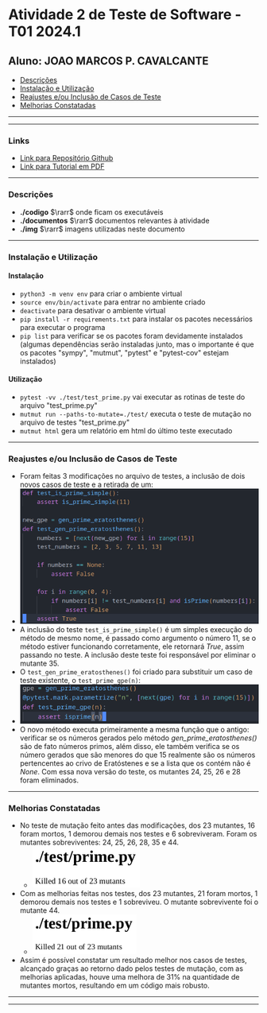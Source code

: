 # Atividade 2 de Teste de Software - T01 2024.1
## Aluno: JOAO MARCOS P. CAVALCANTE

- [Descrições](#descrições)
- [Instalação e Utilização](#instalação-e-utilização)
- [Reajustes e/ou Inclusão de Casos de Teste](#reajustes-eou-inclusão-de-casos-de-teste)
- [Melhorias Constatadas](#melhorias-constatadas)

---
---
### Links
- [Link para Repositório Github](https://github.com/JoaoMarcosPC/Teste_Software_Mutantes_2024_Cavalcante_Joao)
- [Link para Tutorial em PDF](./documentos/Joao_Cavalcante_Atividade_2.pdf)
---

### Descrições
- **./codigo** $\rarr$ onde ficam os executáveis
- **./documentos** $\rarr$ documentos relevantes à atividade
- **./img** $\rarr$ imagens utilizadas neste documento
---

### Instalação e Utilização
#### Instalação
- ``python3 -m venv env`` para criar o ambiente virtual
- ``source env/bin/activate`` para entrar no ambiente criado
- ``deactivate`` para desativar o ambiente virtual
- ``pip install -r requirements.txt`` para instalar os pacotes necessários para executar o programa
- ``pip list`` para verificar se os pacotes foram devidamente instalados (algumas dependências serão instaladas junto, mas o importante é que os pacotes "sympy", "mutmut", "pytest" e "pytest-cov" estejam instalados)
#### Utilização
- ``pytest -vv ./test/test_prime.py`` vai executar as rotinas de teste do arquivo "test_prime.py"
- ``mutmut run --paths-to-mutate=./test/`` executa o teste de mutação no arquivo de testes "test_prime.py"
- ``mutmut html`` gera um relatório em html do último teste executado
---

### Reajustes e/ou Inclusão de Casos de Teste
- Foram feitas 3 modificações no arquivo de testes, a inclusão de dois novos casos de teste e a retirada de um:
- ![](./img/casos_de_teste_adicionados.png)
- A inclusão do teste ``test_is_prime_simple()`` é um simples execução do método de mesmo nome, é passado como argumento o número 11, se o método estiver funcionando corretamente, ele retornará *True*, assim passando no teste. A inclusão deste teste foi responsável por eliminar o mutante 35.
- O ``test_gen_prime_eratosthenes()`` foi criado para substituir um caso de teste existente, o ``test_prime_gpe(n)``:
- ![](./img/caso_de_teste_retirado.png)
- O novo método executa primeiramente a mesma função que o antigo: verificar se os números gerados pelo método *gen_prime_eratosthenes()* são de fato números primos, além disso, ele também verifica se os número gerados que são menores do que 15 realmente são os números pertencentes ao crivo de Eratóstenes e se a lista que os contém não é *None*. Com essa nova versão do teste, os mutantes 24, 25, 26 e 28 foram eliminados.
---

### Melhorias Constatadas
- No teste de mutação feito antes das modificações, dos 23 mutantes, 16 foram mortos, 1 demorou demais nos testes e 6 sobreviveram. Foram os mutantes sobreviventes: 24, 25, 26, 28, 35 e 44.
    - ![](./img/teste_mutante_original_resumo.png)
- Com as melhorias feitas nos testes, dos 23 mutantes, 21 foram mortos, 1 demorou demais nos testes e 1 sobreviveu. O mutante sobrevivente foi o mutante 44.
    - ![](./img/teste_mutante_melhorado_resumo.png)
- Assim é possível constatar um resultado melhor nos casos de testes, alcançado graças ao retorno dado pelos testes de mutação, com as melhorias aplicadas, houve uma melhora de 31% na quantidade de mutantes mortos, resultando em um código mais robusto.
---
---